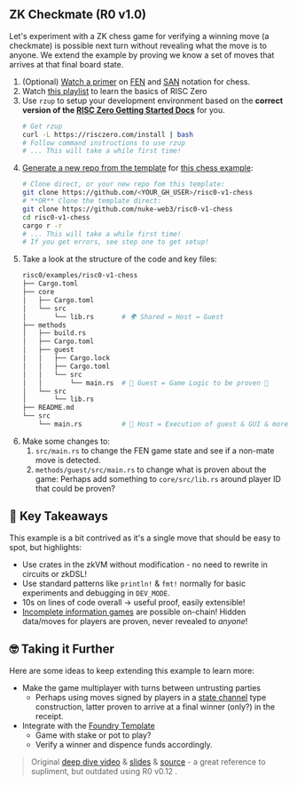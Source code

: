 ## ZK Checkmate (R0 v1.0)

Let's experiment with a ZK chess game for verifying a winning move (a checkmate) is possible next turn without revealing what the move is to anyone.
We extend the example by proving we know a set of moves that arrives at that final board state.

1. (Optional) <a target="_blank" href="https://www.youtube.com/watch?v=juxiL-PM6kk">Watch a primer</a> on <a target="_blank" href="https://en.wikipedia.org/wiki/Forsyth%E2%80%93Edwards_Notation">FEN</a> and <a target="_blank" href="https://www.dcode.fr/san-chess-notation">SAN</a> notation for chess.
1. Watch <a target="_blank" href="https://www.youtube.com/playlist?list=PLcPzhUaCxlCj7wKkzekYYq7QDvtGTOPm7">this playlist</a> to learn the basics of RISC Zero
1. Use `rzup` to setup your development environment based on the **correct version of the <a target="_blank" href="https://dev.risczero.com/api/">RISC Zero Getting Started Docs</a>** for you.
   ```sh
   # Get rzup
   curl -L https://risczero.com/install | bash
   # Follow command instructions to use rzup
   # ... This will take a while first time!
   ```
1. <a target="_blank" href="https://docs.github.com/en/repositories/creating-and-managing-repositories/creating-a-repository-from-a-template#creating-a-repository-from-a-template">Generate a new repo from the template</a> for <a target="_blank" href="https://github.com/risc0/risc0/tree/v1.0.1/examples/chess">this chess example</a>:
   ```sh
   # Clone direct, or your new repo fom this template:
   git clone https://github.com/<YOUR_GH_USER>/risc0-v1-chess 
   # **OR** Clone the template direct:
   git clone https://github.com/nuke-web3/risc0-v1-chess 
   cd risc0-v1-chess 
   cargo r -r
   # ... This will take a while first time!
   # If you get errors, see step one to get setup!
   ```
1. Take a look at the structure of the code and key files:
   ```sh
   risc0/examples/risc0-v1-chess 
   ├── Cargo.toml
   ├── core                 
   │   ├── Cargo.toml
   │   └── src
   │       └── lib.rs       # 🌍 Shared = Host ↔️ Guest
   ├── methods
   │   ├── build.rs
   │   ├── Cargo.toml
   │   ├── guest
   │   │   ├── Cargo.lock
   │   │   ├── Cargo.toml
   │   │   └── src
   │   │       └── main.rs  # 🧰 Guest = Game Logic to be proven 🌟
   │   └── src
   │       └── lib.rs
   ├── README.md
   └── src
       └── main.rs          # 🏃 Host = Execution of guest & GUI & more unproven
   ```
1. Make some changes to:
   1. `src/main.rs` to change the FEN game state and see if a non-mate move is detected.
   1. `methods/guest/src/main.rs` to change what is proven about the game:
      Perhaps add something to `core/src/lib.rs` around player ID that could be proven?

## 📝 Key Takeaways

This example is a bit contrived as it's a single move that should be easy to spot, but highlights:

- Use crates in the zkVM without modification - no need to rewrite in circuits or zkDSL!
- Use standard patterns like `println!` & `fmt!` normally for basic experiments and debugging in `DEV_MODE`.
- 10s on lines of code overall -> useful proof, easily extensible!
- <a target="_blank" href="https://en.wikipedia.org/wiki/Bayesian_game">Incomplete information games</a> are possible on-chain! Hidden data/moves for players are proven, never revealed to _anyone_!

## 🤓 Taking it Further

Here are some ideas to keep extending this example to learn more:

- Make the game multiplayer with turns between untrusting parties
  - Perhaps using moves signed by players in a <a target="_blank" href="https://ethereum.org/en/developers/docs/scaling/state-channels/">state channel</a> type construction, latter proven to arrive at a final winner (only?) in the receipt.
- Integrate with the <a target="_blank" href="https://github.com/risc0/risc0-foundry-template">Foundry Template</a>
  - Game with stake or pot to play?
  - Verify a winner and dispence funds accordingly.

> Original <a target="_blank" href="https://www.youtube.com/watch?v=vxqxRiTXGBI&list=PLcPzhUaCxlCgig7ofeARMPwQ8vbuD6hC5&index=10">deep dive video</a> & <a target="_blank" href="https://drive.google.com/file/d/1Bum4x50qatqBUlQyNVkt90nnA2SEOHNO/view">slides</a> & <a target="_blank" href="https://github.com/risc0/risc0-rust-examples/tree/main/chess">source</a> - a great reference to supliment, but outdated using R0 v0.12 .
